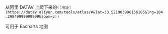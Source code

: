 从阿里 DATAV 上爬下来的`([地址](https://datav.aliyun.com/tools/atlas/#&lat=33.521903996156105&lng=104.29849999999999&zoom=3))`

可用于 Eacharts 地图

